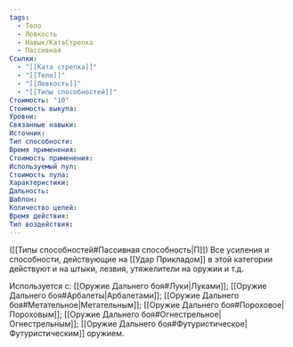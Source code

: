```yaml
---
tags:
  - Тело
  - Ловкость
  - Навык/КатаСтрелка
  - Пассивная
Ссылки:
  - "[[Ката стрелка]]"
  - "[[Тело]]"
  - "[[Ловкость]]"
  - "[[Типы способностей]]"
Стоимость: "10"
Стоимость выкупа:
Уровни:
Связанные навыки:
Источник:
Тип способности:
Время применения:
Стоимость применения:
Используемый пул:
Стоимость пула:
Характеристики:
Дальность:
Шаблон:
Количество целей:
Время действия:
Тип воздействия:
---
```

([[Типы способностей#Пассивная способность|П]]) Все усиления и способности, действующие на [[Удар Прикладом]] в этой категории действуют и на штыки, лезвия, утяжелители на оружии и т.д.

Используется с: [[Оружие Дальнего боя#Луки|Луками]]; [[Оружие Дальнего боя#Арбалеты|Арбалетами]]; [[Оружие Дальнего боя#Метательное|Метательным]]; [[Оружие Дальнего боя#Пороховое|Пороховым]]; [[Оружие Дальнего боя#Огнестрельное|Огнестрельным]]; [[Оружие Дальнего боя#Футуристическое|Футуристическим]] оружием.